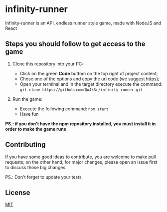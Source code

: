 # infinity-runner

Infinity-runner is an API, endless runner style game, made with NodeJS and React

## Steps you should follow to get access to the game

1. Clone this repository into your PC:
    * Click on the green **Code**  buttom on the top right of project content;
    * Chose one of the options and copy the url code (we suggest https);
    * Open your terminal and in the target directory execute the command: `git clone https://github.com/Qu4k3r/infinity-runner.git`

2. Run the game:
    * Execute the following command: `npm start`
    * Have fun

**PS.: if you don't have the npm repository installed, you must install it in order to make the game runs**

## Contributing
If you have some good ideas to contribute, you are welcome to make pull requests;
on the other hand, for major changes, please open an issue first to discuss those big changes.

PS.: Don't forget to update your tests

## License
[MIT](https://choosealicense.com/licenses/mit/)
